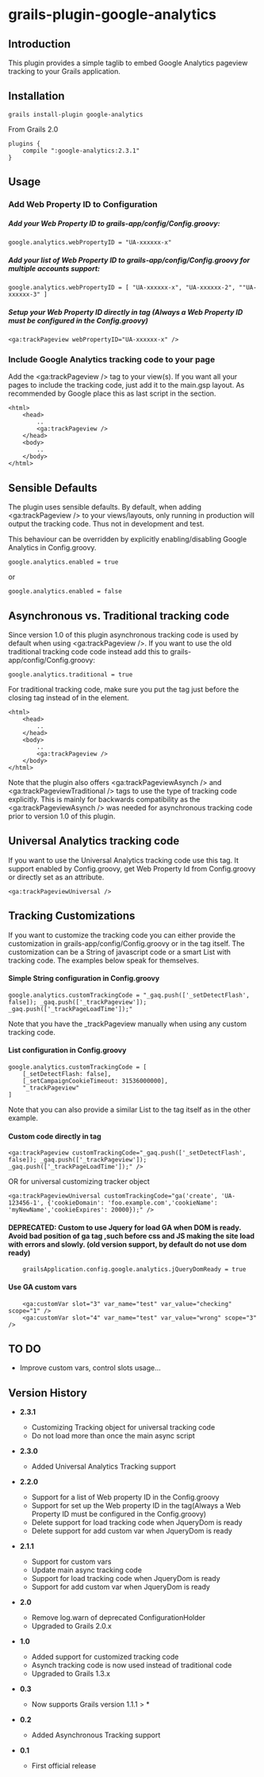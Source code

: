 grails-plugin-google-analytics
==============================


## Introduction

This plugin provides a simple taglib to embed Google Analytics pageview tracking to your Grails application.


## Installation

```
grails install-plugin google-analytics
```

From Grails 2.0
```
plugins {
    compile ":google-analytics:2.3.1"
}
```

## Usage

### Add Web Property ID to Configuration

##### Add your Web Property ID to grails-app/config/Config.groovy:

```
google.analytics.webPropertyID = "UA-xxxxxx-x"
```

##### Add your list of Web Property ID to grails-app/config/Config.groovy for multiple accounts support:

```
google.analytics.webPropertyID = [ "UA-xxxxxx-x", "UA-xxxxxx-2", ""UA-xxxxxx-3" ] 
```

##### Setup your Web Property ID directly in tag (Always a Web Property ID must be configured in the Config.groovy)
```
<ga:trackPageview webPropertyID="UA-xxxxxx-x" />
```


### Include Google Analytics tracking code to your page

Add the <ga:trackPageview /> tag to your view(s). If you want all your pages to include the tracking code, just add it to the main.gsp layout. As recommended by Google place this as last script in the <head> section.

```
<html>
    <head>
        ..
        <ga:trackPageview />
    </head>
    <body>
        ..
    </body>
</html>
```

## Sensible Defaults

The plugin uses sensible defaults. By default, when adding <ga:trackPageview /> to your views/layouts, only running in production will output the tracking code. Thus not in development and test.

This behaviour can be overridden by explicitly enabling/disabling Google Analytics in Config.groovy.

```
google.analytics.enabled = true
```

or

```
google.analytics.enabled = false
```

## Asynchronous vs. Traditional tracking code

Since version 1.0 of this plugin asynchronous tracking code is used by default when using <ga:trackPageview />.
If you want to use the old traditional tracking code code instead add this to grails-app/config/Config.groovy:

```
google.analytics.traditional = true
```

For traditional tracking code, make sure you put the tag just before the closing </body> tag instead of in the <head> element.

```
<html>
    <head>
        ..
    </head>
    <body>
        ..
        <ga:trackPageview />
    </body>
</html>
```

Note that the plugin also offers <ga:trackPageviewAsynch /> and <ga:trackPageviewTraditional /> tags to use the type of tracking code explicitly. This is mainly for backwards compatibility as the <ga:trackPageviewAsynch /> was needed for asynchronous tracking code prior to version 1.0 of this plugin.

## Universal Analytics tracking code

If you want to use the Universal Analytics tracking code use this tag. It support enabled by Config.groovy, get Web Property Id from Config.groovy or directly set as an attribute.

```
<ga:trackPageviewUniversal />
```

## Tracking Customizations

If you want to customize the tracking code you can either provide the customization in grails-app/config/Config.groovy or in the tag itself. The customization can be a String of javascript code or a smart List with tracking code. The examples below speak for themselves.

#### Simple String configuration in Config.groovy

```
google.analytics.customTrackingCode = "_gaq.push(['_setDetectFlash', false]); _gaq.push(['_trackPageview']); _gaq.push(['_trackPageLoadTime']);"
```

Note that you have the _trackPageview manually when using any custom tracking code.

#### List configuration in Config.groovy

```
google.analytics.customTrackingCode = [
    [_setDetectFlash: false],
    [_setCampaignCookieTimeout: 31536000000],
    "_trackPageview"
]
```

Note that you can also provide a similar List to the tag itself as in the other example.

#### Custom code directly in tag

```
<ga:trackPageview customTrackingCode="_gaq.push(['_setDetectFlash', false]); _gaq.push(['_trackPageview']); _gaq.push(['_trackPageLoadTime']);" />
```
OR for universal customizing tracker object
```
<ga:trackPageviewUniversal customTrackingCode="ga('create', 'UA-123456-1', {'cookieDomain': 'foo.example.com','cookieName': 'myNewName','cookieExpires': 20000});" />
```

#### DEPRECATED: Custom to use Jquery for load GA when DOM is ready. Avoid bad position of ga tag ,such before css and JS making the site load with errors and slowly. (old version support, by default do not use dom ready)
```
	grailsApplication.config.google.analytics.jQueryDomReady = true 
```

#### Use GA custom vars
```
	<ga:customVar slot="3" var_name="test" var_value="checking" scope="1" />
	<ga:customVar slot="4" var_name="test" var_value="wrong" scope="3" />
```



## TO DO
* Improve custom vars, control slots usage...


## Version History

* **2.3.1**
    * Customizing Tracking object for universal tracking code
    * Do not load more than once the main async script

* **2.3.0**
    * Added Universal Analytics Tracking support

* **2.2.0**
    * Support for a list of Web property ID in the Config.groovy
    * Support for set up the Web property ID in the tag(Always a Web Property ID must be configured in the Config.groovy)
    * Delete support for load tracking code when JqueryDom is ready
    * Delete support for add custom var when JqueryDom is ready

* **2.1.1**
	* Support for custom vars
	* Update main async tracking code
	* Support for load tracking code when JqueryDom is ready
	* Support for add custom var when JqueryDom is ready

* **2.0**
	* Remove log.warn of deprecated ConfigurationHolder
	* Upgraded to Grails 2.0.x

* **1.0**
	* Added support for customized tracking code
	* Asynch tracking code is now used instead of traditional code
	* Upgraded to Grails 1.3.x

* **0.3**
	* Now supports Grails version 1.1.1 > *

* **0.2**
	* Added Asynchronous Tracking support

* **0.1**
	* First official release